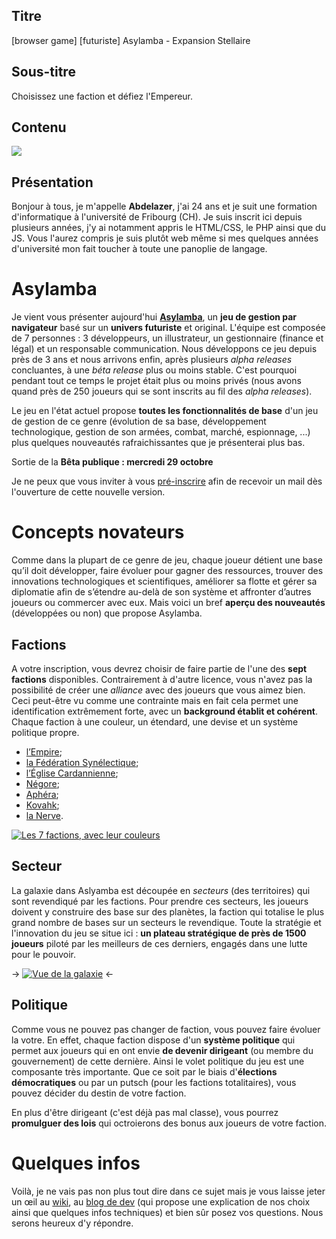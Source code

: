 Titre
-----

[browser game] [futuriste] Asylamba - Expansion Stellaire

Sous-titre
----------

Choisissez une faction et défiez l'Empereur.

Contenu
-------

![](http://asylamba.com/public/media/files/sources/asylamba.png)

## Présentation

Bonjour à tous, je m'appelle **Abdelazer**, j'ai 24 ans et je suit une formation d'informatique à l'université de Fribourg (CH). Je suis inscrit ici depuis plusieurs années, j'y ai notamment appris le HTML/CSS, le PHP ainsi que du JS. Vous l'aurez compris je suis plutôt web même si mes quelques années d'université mon fait toucher à toute une panoplie de langage.


# Asylamba


Je vient vous présenter aujourd'hui **[Asylamba](http://asylamba.com/#jeu)**, un **jeu de gestion par navigateur** basé sur un **univers futuriste** et original. L'équipe est composée de 7 personnes : 3 développeurs, un illustrateur, un gestionnaire (finance et légal) et un responsable communication. Nous développons ce jeu depuis près de 3 ans et nous arrivons enfin, après plusieurs *alpha releases* concluantes, à une *béta release* plus ou moins stable. C'est pourquoi pendant tout ce temps le projet était plus ou moins privés (nous avons quand près de 250 joueurs qui se sont inscrits au fil des *alpha releases*).

Le jeu en l'état actuel propose **toutes les fonctionnalités de base** d'un jeu de gestion de ce genre (évolution de sa base, développement technologique, gestion de son armées, combat, marché, espionnage, ...) plus quelques nouveautés rafraichissantes que je présenterai plus bas.

Sortie de la **Bêta publique : mercredi 29 octobre**

Je ne peux que vous inviter à vous [pré-inscrire](http://asylamba.com/) afin de recevoir un mail dès l'ouverture de cette nouvelle version.


# Concepts novateurs


Comme dans la plupart de ce genre de jeu, chaque joueur détient une base qu’il doit développer, faire évoluer pour gagner des ressources, trouver des innovations technologiques et scientifiques, améliorer sa flotte et gérer sa diplomatie afin de s’étendre au-delà de son système et affronter d’autres joueurs ou commercer avec eux. Mais voici un bref **aperçu des nouveautés** (développées ou non) que propose Asylamba.


## Factions


A votre inscription, vous devrez choisir de faire partie de l'une des **sept factions** disponibles. Contrairement à d'autre licence, vous n'avez pas la possibilité de créer une *alliance* avec des joueurs que vous aimez bien. Ceci peut-être vu comme une contrainte mais en fait cela permet une identification extrêmement forte, avec un **background établit et cohérent**. Chaque faction à une couleur, un étendard, une devise et un système politique propre.

- [l’Empire](http://asylamba.com/wiki/page-3/ordre-imperial);
- [la Fédération Synélectique](http://asylamba.com/wiki/page-9/marche-de-synelle);
- [l’Église Cardannienne](http://asylamba.com/wiki/page-6/marche-de-cardan);
- [Négore](http://asylamba.com/wiki/page-5/province-de-negora);
- [Aphéra](http://asylamba.com/wiki/page-8/province-d-aphera);
- [Kovahk](http://asylamba.com/wiki/page-4/province-de-kovahk);
- [la Nerve](http://asylamba.com/wiki/page-7/province-de-nerve).

[![Les 7 factions, avec leur couleurs](http://asylamba.com/public/media/files/sources/all.jpg)](http://asylamba.com)


## Secteur


La galaxie dans Aslyamba est découpée en *secteurs* (des territoires) qui sont revendiqué par les factions. Pour prendre ces secteurs, les joueurs doivent y construire des base sur des planètes, la faction qui totalise le plus grand nombre de bases sur un secteurs le revendique. Toute la stratégie et l'innovation du jeu se situe ici : **un plateau stratégique de près de 1500 joueurs** piloté par les meilleurs de ces derniers, engagés dans une lutte pour le pouvoir.

-> [![Vue de la galaxie](http://asylamba.com/public/media/files/sources/secteur.jpg)](http://asylamba.com) <-


## Politique


Comme vous ne pouvez pas changer de faction, vous pouvez faire évoluer la votre. En effet, chaque faction dispose d'un **système politique** qui permet aux joueurs qui en ont envie **de devenir dirigeant** (ou membre du gouvernement) de cette dernière. Ainsi le volet politique du jeu est une composante très importante. Que ce soit par le biais d'**élections démocratiques** ou par un putsch (pour les factions totalitaires), vous pouvez décider du destin de votre faction.

En plus d'être dirigeant (c'est déjà pas mal classe), vous pourrez **promulguer des lois** qui octroierons des bonus aux joueurs de votre faction.


# Quelques infos


Voilà, je ne vais pas non plus tout dire dans ce sujet mais je vous laisse jeter un œil au [wiki](http://asylamba.com/wiki), au [blog de dev](http://asylamba.com/blog) (qui propose une explication de nos choix ainsi que quelques infos techniques) et bien sûr posez vos questions. Nous serons heureux d'y répondre.